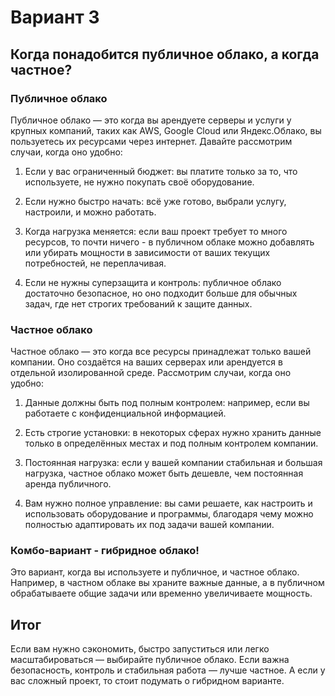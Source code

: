 # Вариант 3
## Когда понадобится публичное облако, а когда частное?


### Публичное облако

Публичное облако — это когда вы арендуете серверы и услуги у крупных компаний, таких как AWS, Google Cloud или Яндекс.Облако, вы пользуетесь их ресурсами через интернет. Давайте рассмотрим случаи, когда оно удобно:

1. Если у вас ограниченный бюджет: вы платите только за то, что используете, не нужно покупать своё оборудование.

2. Если нужно быстро начать: всё уже готово, выбрали услугу, настроили, и можно работать.

3. Когда нагрузка меняется: если ваш проект  требует то много ресурсов, то почти ничего - в публичном облаке можно добавлять или убирать мощности в зависимости от ваших текущих потребностей, не переплачивая.

4. Если не нужны суперзащита и контроль: публичное облако достаточно безопасное, но оно подходит больше для обычных задач, где нет строгих требований к защите данных.

### Частное облако

Частное облако — это когда все ресурсы принадлежат только вашей компании. Оно создаётся на ваших серверах или арендуется в отдельной изолированной среде.  Рассмотрим случаи, когда оно удобно:

1. Данные должны быть под полным контролем: например, если вы работаете с конфиденциальной информацией.

2. Есть строгие установки: в некоторых сферах нужно хранить данные только в определённых местах и под полным контролем компании.

3. Постоянная нагрузка: если у вашей компании стабильная и большая нагрузка, частное облако может быть дешевле, чем постоянная аренда публичного.

4. Вам нужно полное управление: вы сами решаете, как настроить и использовать оборудование и программы, благодаря чему можно полностью адаптировать их под задачи вашей компании.

### Комбо-вариант -  гибридное облако!

Это вариант, когда вы используете и публичное, и частное облако. Например, в частном облаке вы храните важные данные, а в публичном обрабатываете общие задачи или временно увеличиваете мощность.

## Итог

Если вам нужно сэкономить, быстро запуститься или легко масштабироваться — выбирайте публичное облако. Если важна безопасность, контроль и стабильная работа — лучше частное. А если у вас сложный проект, то стоит подумать о гибридном варианте.


